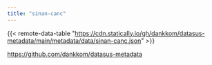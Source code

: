 ```yaml
---
title: "sinan-canc"
---
```


{{< remote-data-table "https://cdn.statically.io/gh/dankkom/datasus-metadata/main/metadata/data/sinan-canc.json" >}}

https://github.com/dankkom/datasus-metadata

